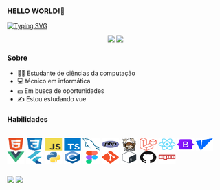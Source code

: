 ### HELLO WORLD!👋

[![Typing SVG](https://readme-typing-svg.herokuapp.com?font=Fira+Code&duration=5250&pause=1000&color=4682B4&size=35&center=true&vCenter=true&width=1000&lines=OLÁ%2C+BEM+VINDO!;EU+SOU+SANDER+LUAN)](https://git.io/typing-svg)

<div align="center"> 

<picture>
 <img width="40%" src="https://github-readme-stats.vercel.app/api?username=SaNd51&show_icons=true&theme=transparent&title_color=236FFF&text_color=236FFF&icon_color=00BFFF" />
</picture>
<picture>
 <img width="30%" src="https://github-readme-stats.vercel.app/api/top-langs?username=SaNd51&layout=compact&show_icons=true&theme=transparent&title_color=236FFF&text_color=236FFF&icon_color=00BFFF" />
</picture>
</div>



### Sobre
- 👨‍💻 Estudante de ciências da computação
- 💻 técnico em informática
- 💵 Em busca de oportunidades
- ✍️ Estou estudando vue


### Habilidades

 <div style="display: inline_block"> <br>
   <img align="center" alt="" height="30" width="40" src="https://raw.githubusercontent.com/devicons/devicon/master/icons/html5/html5-original.svg">
   <img align="center" alt="" height="30" width="40" src="https://raw.githubusercontent.com/devicons/devicon/master/icons/css3/css3-original.svg">
   <img align="center" alt="" height="30" width="40" src="https://raw.githubusercontent.com/devicons/devicon/master/icons/javascript/javascript-original.svg">
   <img align="center" alt="" height="30" width="40" src="https://github.com/devicons/devicon/blob/master/icons/typescript/typescript-original.svg">
   <img align="center" alt="" height="30" width="40" src="https://raw.githubusercontent.com/devicons/devicon/master/icons/mysql/mysql-original.svg">
   <img align="center" alt="" height="30" width="40" src="https://raw.githubusercontent.com/devicons/devicon/master/icons/php/php-original.svg">
   <img align="center" alt="" height="30" width="40" src="https://github.com/devicons/devicon/blob/master/icons/composer/composer-original.svg">
   <img align="center" alt="" height="30" width="40" src="https://raw.githubusercontent.com/devicons/devicon/master/icons/laravel/laravel-original.svg">
   <img align="center" alt="" height="30" width="40" src="https://raw.githubusercontent.com/devicons/devicon/master/icons/react/react-original.svg">
   <img align="center" alt="" height="30" width="40" src="https://github.com/devicons/devicon/blob/master/icons/bootstrap/bootstrap-original.svg">
   <img align="center" alt="" height="30" width="40" src="https://raw.githubusercontent.com/devicons/devicon/master/icons/vite/vite-original.svg">
   <img align="center" alt="" height="30" width="40" src="https://github.com/devicons/devicon/blob/master/icons/vuejs/vuejs-original.svg">
   <img align="center" alt="" height="30" width="40" src="https://raw.githubusercontent.com/devicons/devicon/master/icons/flutter/flutter-original.svg">
   <img align="center" alt="" height="30" width="40" src="https://raw.githubusercontent.com/devicons/devicon/master/icons/python/python-original.svg">
   <img align="center" alt="" height="30" width="40" src="https://raw.githubusercontent.com/devicons/devicon/master/icons/c/c-original.svg">
   <img align="center" alt="" height="30" width="40" src="https://raw.githubusercontent.com/devicons/devicon/master/icons/figma/figma-original.svg">
   <img align="center" alt="" height="30" width="40" src="https://github.com/devicons/devicon/blob/master/icons/git/git-original.svg">
   <img align="center" alt="" height="30" width="40" src="https://github.com/devicons/devicon/blob/master/icons/bash/bash-original.svg">
   <img align="center" alt="" height="30" width="40" src="https://github.com/devicons/devicon/blob/master/icons/github/github-original.svg">
   <img align="center" alt="" height="30" width="40" src="https://github.com/devicons/devicon/blob/master/icons/npm/npm-original-wordmark.svg">
   
  
   </div>

## 
<div>
  <a href = "https://www.instagram.com/sndrxz_/"><img src="https://img.shields.io/badge/-Instagram-%23E4405F?style=for-the-badge&logo=instagram&logoColor=white" target="_blank"></a>
  <a href="https://www.linkedin.com/in/sander-luan/" target="_blank"><img src="https://img.shields.io/badge/-LinkedIn-%230077B5?style=for-the-badge&logo=linkedin&logoColor=white" target="_blank"></a>
  <!--<a href = "https://gitlab.com/SaNd51"><img src="https://img.shields.io/badge/GitLab-330F63?style=for-the-badge&logo=gitlab&logoColor=white" target="_blank"></a>-->
</div>
